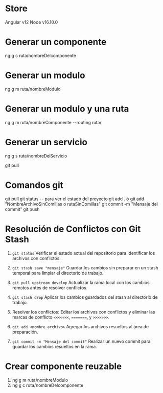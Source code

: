 # Store

Angular v12
Node v16.10.0

# Generar un componente
  ng g c ruta/nombreDelcomponente

# Generar un modulo
  ng g m ruta/nombreModulo

# Generar un modulo y una ruta
 ng g m ruta/nombreComponente --routing ruta/

# Generar un servicio
  ng g s ruta/nombreDelServicio

  git pull

# Comandos git
  git pull
  git status  -- para ver el estado del proyecto
  git add . ó git add "NombreArchivoSinComillas o rutaSinComillas"
  git commit -m "Mensaje del commit"
  git push

# Resolución de Conflictos con Git Stash
  1. `git status`
    Verificar el estado actual del repositorio para identificar los archivos con conflictos.

  2. `git stash save "mensaje"`
    Guardar los cambios sin preparar en un stash temporal para limpiar el directorio de trabajo.

  3. `git pull upstream develop`
    Actualizar la rama local con los cambios remotos antes de resolver conflictos.

  4. `git stash drop`
    Aplicar los cambios guardados del stash al directorio de trabajo.

  5. Resolver los conflictos:
    Editar los archivos con conflictos y eliminar las marcas de conflicto `<<<<<<<`, `=======`, y `>>>>>>>`.

  6. `git add <nombre_archivo>`
    Agregar los archivos resueltos al área de preparación.

  8. `git commit -m "Mensaje del commit"`
    Realizar un nuevo commit para guardar los cambios resueltos en la rama.


# Crear componente reuzable
  1. ng g m ruta/nombreModulo
  2. ng g c ruta/nombreDelcomponente
